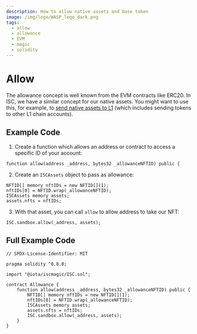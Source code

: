 ```yaml
---
description: How to allow native assets and base token
image: /img/logo/WASP_logo_dark.png
tags:
  - allow
  - allowance
  - EVM
  - magic
  - solidity
---
```


# Allow

The allowance concept is well known from the EVM contracts like ERC20. 
In ISC, we have a similar concept for our native assets. You might want to use this, for example, to [send native assets to L1](../send-assets-to-l1.mdx) (which includes sending tokens to other L1 chain accounts).

## Example Code

1. Create a function which allows an address or contract to access a specific ID of your account:
 
```solidity
function allow(address _address, bytes32 _allowanceNFTID) public {
```

2. Create an `ISCAssets` object to pass as allowance:

```solidity
NFTID[] memory nftIDs = new NFTID[](1);
nftIDs[0] = NFTID.wrap(_allowanceNFTID);
ISCAssets memory assets;
assets.nfts = nftIDs;
```

3. With that asset, you can call `allow` to allow address to take our NFT:

```solidity
ISC.sandbox.allow(_address, assets);
```

## Full Example Code

```solidity
// SPDX-License-Identifier: MIT

pragma solidity ^0.8.0;

import "@iota/iscmagic/ISC.sol";

contract Allowance {
    function allow(address _address, bytes32 _allowanceNFTID) public {
        NFTID[] memory nftIDs = new NFTID[](1);
        nftIDs[0] = NFTID.wrap(_allowanceNFTID);
        ISCAssets memory assets;
        assets.nfts = nftIDs;
        ISC.sandbox.allow(_address, assets);
    }
}
```
